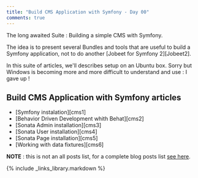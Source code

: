 ```yaml
---
title: "Build CMS Application with Symfony - Day 00"
comments: true
---
```


The long awaited Suite : Building a simple CMS with Symfony.

The idea is to present several Bundles and tools that are useful to build a Symfony application, not to do another [Jobeet for Symfony 2][Jobeet2].

In this suite of articles, we'll describes setup on an Ubuntu box. Sorry but Windows is becoming more and more difficult to understand and use : I gave up !

## Build CMS Application with Symfony articles

- [Symfony instalation][cms1]
- [Behavior Driven Development whith Behat][cms2]
- [Sonata Admin installation][cms3]
- [Sonata User installation][cms4]
- [Sonata Page installation][cms5]
- [Working with data fixtures][cms6]

**NOTE** : this is not an all&nbsp;posts list, for a complete blog posts list <a href="/all-posts.html">see here</a>.

{% include _links_library.markdown %}
